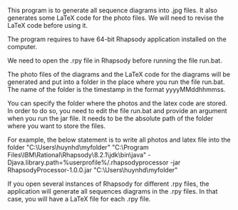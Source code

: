 This program is to generate all sequence diagrams into .jpg files. 
It also generates some LaTeX code for the photo files.
We will need to revise the LaTeX code before using it.

The program requires to have 64-bit Rhapsody application installed on the computer.

We need to open the .rpy file in Rhapsody before running the file run.bat.

The photo files of the diagrams and the LaTeX code for the diagrams will be generated and put into a folder in the place where you run the file run.bat.
The name of the folder is the timestamp in the format yyyyMMddhhmmss.

You can specify the folder where the photos and the latex code are stored.
In order to do so, you need to edit the file run.bat and provide an argument when you run the jar file.
It needs to be the absolute path of the folder where you want to store the files.

For example, the below statement is to write all photos and latex file into the folder "C:\Users\huynhd\myfolder"
"C:\Program Files\IBM\Rational\Rhapsody\8.2.1\jdk\bin\java" -Djava.library.path=%userprofile%/.rhapsodyprocessor -jar RhapsodyProcessor-1.0.0.jar "C:\Users\huynhd\myfolder"

If you open several instances of Rhapsody for different .rpy files, the application will generate all sequences diagrams in the .rpy files.
In that case, you will have a LaTeX file for each .rpy file.